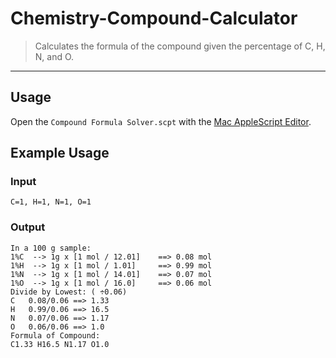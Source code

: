 Chemistry-Compound-Calculator
=============================

> Calculates the formula of the compound given the percentage of C, H, N, and O.

-----

## Usage

Open the `Compound Formula Solver.scpt` with the [Mac AppleScript Editor](http://en.wikipedia.org/wiki/AppleScript_Editor).

## Example Usage

### Input

```
C=1, H=1, N=1, O=1
```

### Output

```
In a 100 g sample:
1%C  --> 1g x [1 mol / 12.01]    ==> 0.08 mol
1%H  --> 1g x [1 mol / 1.01]     ==> 0.99 mol
1%N  --> 1g x [1 mol / 14.01]    ==> 0.07 mol
1%O  --> 1g x [1 mol / 16.0]     ==> 0.06 mol
Divide by Lowest: ( ÷0.06)
C   0.08/0.06 ==> 1.33
H   0.99/0.06 ==> 16.5
N   0.07/0.06 ==> 1.17
O   0.06/0.06 ==> 1.0
Formula of Compound:
C1.33 H16.5 N1.17 O1.0
```
